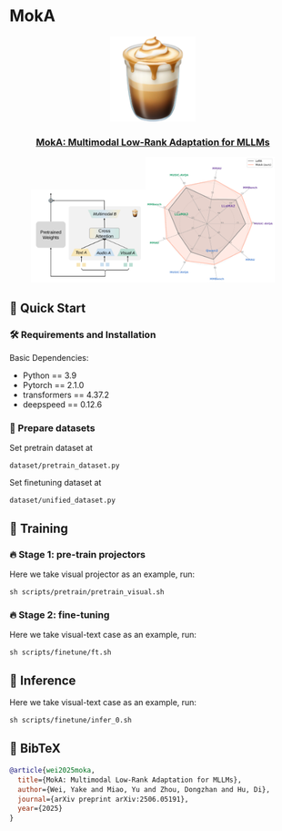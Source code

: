 # MokA

<style>
td, tr {
   border: none!important;
}
</style>

<p align="center">
    <img src="assets/moka.png" width="150" style="margin-bottom: 0.2;"/>
<p>


<h3 align="center"> <a href="https://arxiv.org/abs/2506.05191"> MokA: Multimodal Low-Rank Adaptation for MLLMs</a></h3>

<center class="half">
<img src="assets/moka.svg" width="40%"/><img src="assets/radar.svg" width="45%"/>
</center>


<!-- <table width="100%" frame=void>
    <tr>
        <td align="center">
            <img src='assets/moka.svg ' width="120%" height="120%" valign="center">
        </td>
        <td align="center">
            <img src='assets/radar.svg ' width="80%" height="80%" valign="center">
        </td>
    </tr>
</table> -->




## 🚀 Quick Start

### 🛠️ Requirements and Installation
Basic Dependencies:
* Python == 3.9
* Pytorch == 2.1.0
* transformers == 4.37.2
* deepspeed == 0.12.6

### 🌴 Prepare datasets
Set pretrain dataset at
```
dataset/pretrain_dataset.py
```
Set finetuning dataset at
```
dataset/unified_dataset.py
```

## 🔑 Training

### 🔥 Stage 1: pre-train projectors
Here we take visual projector as an example, run:
```
sh scripts/pretrain/pretrain_visual.sh
```

### 🔥 Stage 2: fine-tuning
Here we take visual-text case as an example, run:
```
sh scripts/finetune/ft.sh
```

## 🤖 Inference
Here we take visual-text case as an example, run:
```
sh scripts/finetune/infer_0.sh
```

## 📃 BibTeX
```bibtex
@article{wei2025moka,
  title={MokA: Multimodal Low-Rank Adaptation for MLLMs},
  author={Wei, Yake and Miao, Yu and Zhou, Dongzhan and Hu, Di},
  journal={arXiv preprint arXiv:2506.05191},
  year={2025}
}
```
